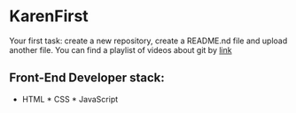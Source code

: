 # KarenFirst
Your first task: create a new repository, create a README.nd file and upload another file.
You can find a playlist of videos about git by [link](https://www.youtube.com/watch?v=57cUndFt-Ak)
## Front-End Developer stack:
* HTML
﻿﻿* CSS
﻿﻿* JavaScript
